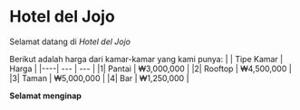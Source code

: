 # Hotel del Jojo
Selamat datang di _Hotel del Jojo_

Berikut adalah harga dari kamar-kamar yang kami punya:
| | Tipe Kamar |    Harga   |
|----|    ---     |     ---    |
|1| Pantai     | ₩3,000,000 |
|2| Rooftop    | ₩4,500,000 |
|3| Taman      | ₩5,000,000 | 
|4| Bar        | ₩1,250,000 |

**Selamat menginap**